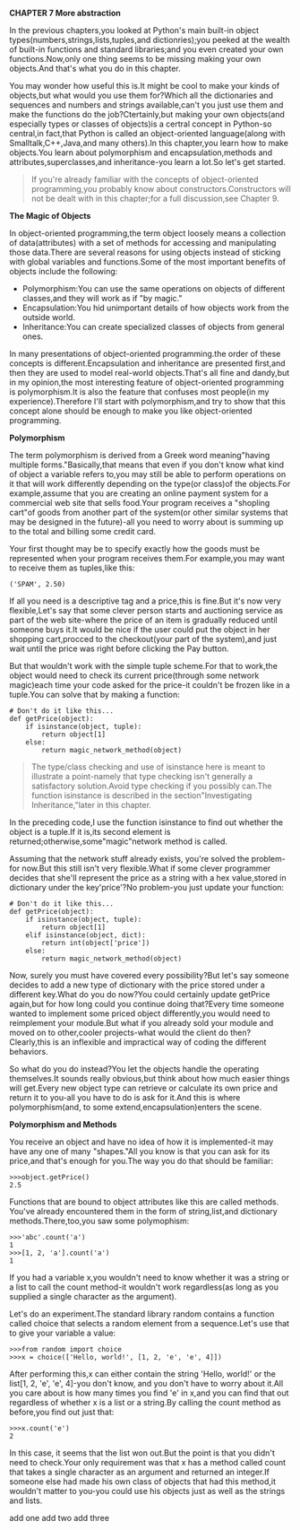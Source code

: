 **CHAPTER 7 More abstraction**

In the previous chapters,you looked at Python's main built-in object types(numbers,strings,lists,tuples,and dictionries);you peeked at the wealth of built-in functions and standard libraries;and you even created your own functions.Now,only one thing seems to be missing making your own objects.And that's what you do in this chapter.

You may wonder how useful this is.It might be cool to make your kinds of objects,but what would you use them for?Which all the dictionaries and sequences and numbers and strings available,can't you just use them and make the functions do the job?Ctertainly,but making your own objects(and especially types or classes of objects)is a certral concept in Python-so central,in fact,that Python is called an object-oriented language(along with Smalltalk,C++,Java,and many others).In this chapter,you learn how to make objects.You learn about polymorphism and encapsulation,methods and attributes,superclasses,and inheritance-you learn a lot.So let's get started.

> If you're already familiar with the concepts of object-oriented programming,you probably know about constructors.Constructors will not be dealt with in this chapter;for a full discussion,see Chapter 9.

**The Magic of Objects**

In object-oriented programming,the term object loosely means a collection of data(attributes) with a set of methods for accessing and manipulating those data.There are several reasons for using objects instead of sticking with global variables and functions.Some of the most important benefits of objects include the following:

* Polymorphism:You can use the same operations on objects of different classes,and they will work as if "by magic."
* Encapsulation:You hid unimportant details of how objects work from the outside world.
* Inheritance:You can create specialized classes of objects from general ones.

In many presentations of object-oriented programming.the order of these concepts is different.Encapsulation and inheritance are presented first,and then they are used to model real-world objects.That's all fine and dandy,but in my opinion,the most interesting feature of object-oriented programming is polymorphism.It is also the feature that confuses most people(in my experience).Therefore I'll start with polymorphism,and try to show that this concept alone should be enough to make you like object-oriented programming.

**Polymorphism**

The term polymorphism is derived from a Greek word meaning"having multiple forms."Basically,that means that even if you don't know what kind of object a variable refers to,you may still be able to perform operations on it that will work differently depending on the type(or class)of the objects.For example,assume that you are creating an online payment system for a commercial web site that sells food.Your program receives a "shopling cart"of goods from another part of the system(or other similar systems that may be designed in the future)-all you need to worry about is summing up to the total and billing some credit card.

Your first thought may be to specify exactly how the goods must be represented when your program receives them.For example,you may want to receive them as tuples,like this:

```
('SPAM', 2.50)
```

If all you need is a descriptive tag and a price,this is fine.But it's now very flexible,Let's say that some clever person starts and auctioning service as part of the web site-where the price of an item is gradually reduced until someone buys it.It would be nice if the user could put the object in her shopping cart,procced to the checkout(your part of the system),and just wait until the price was right before clicking the Pay button.

But that wouldn't work with the simple tuple scheme.For that to work,the object would need to check its current price(through some network magic)each time your code asked for the price-it couldn't be frozen like in a tuple.You can solve that by making a function:

```
# Don't do it like this...
def getPrice(object):
	if isinstance(object, tuple):
		return object[1]
	else:
		return magic_network_method(object)
```

> The type/class checking and use of isinstance here is meant to illustrate a point-namely that type checking isn't generally a satisfactory solution.Avoid type checking if you possibly can.The function isinstance is described in the section"Investigating Inheritance,"later in this chapter. 

In the preceding code,I use the function isinstance to find out whether the object is a tuple.If it is,its second element is returned;otherwise,some"magic"network method is called.

Assuming that the network stuff already exists, you're solved the problem-for now.But this still isn't very flexible.What if some clever programmer decides that she'll represent the price as a string with a hex value,stored in dictionary under the key'price'?No problem-you just update your function:

```
# Don't do it like this...
def getPrice(object):
	if isinstance(object, tuple):
		return object[1]
	elif isinstance(object, dict):
		return int(object['price'])
	else:
		return magic_network_method(object)
```

Now, surely you must have covered every possibility?But let's say someone decides to add a new type of dictionary with the price stored under a different key.What do you do now?You could certainly update getPrice again,but for how long could you continue doing that?Every time someone wanted to implement some priced object differently,you would need to reimplement your module.But what if you already sold your module and moved on to other,cooler projects-what would the client do then?Clearly,this is an inflexible and impractical way of coding the different behaviors.

So what do you do instead?You let the objects handle the operating themselves.It sounds really obvious,but think about how much easier things will get.Every new object type can retrieve or calculate its own price and return it to you-all you have to do is ask for it.And this is where polymorphism(and, to some extend,encapsulation)enters the scene.

**Polymorphism and Methods**

You receive an object and have no idea of how it is implemented-it may have any one of many "shapes."All you know is that you can ask for its price,and that's enough for you.The way you do that should be familiar:

```
>>>object.getPrice()
2.5
```

Functions that are bound to object attributes like this are called methods. You've already encountered them in the form of string,list,and dictionary methods.There,too,you saw some polymophism:

```
>>>'abc'.count('a')
1
>>>[1, 2, 'a'].count('a')
1
```

If you had a variable x,you wouldn't need to know whether it was a string or a list to call the count method-it wouldn't work regardless(as long as you supplied a single character as the argument).

Let's do an experiment.The standard library random contains a function called choice that selects a random element from a sequence.Let's use that to give your variable a value:

```
>>>from random import choice
>>>x = choice(['Hello, world!', [1, 2, 'e', 'e', 4]])
```

After performing this,x can either contain the string 'Hello, world!' or the list[1, 2, 'e', 'e', 4]-you don't know, and you don't have to worry about it.All you care about is how many times you find 'e' in x,and you can find that out regardless of whether x is a list or a string.By calling the count method as before,you find out just that:

```
>>>x.count('e')
2
```

In this case, it seems that the list won out.But the point is that you didn't need to check.Your only requirement was that x has a method called count that takes a single character as an argument and returned an integer.If someone else had made his own class of objects that had this method,it wouldn't matter to you-you could use his objects just as well as the strings and lists.

add one
add two
add three